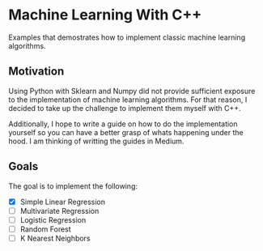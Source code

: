 # Machine Learning With C++

Examples that demostrates how to implement classic machine learning algorithms. 

## Motivation
Using Python with Sklearn and Numpy did not provide sufficient exposure to the implementation of machine learning algorithms. For that reason, I decided to take up the challenge to implement them myself with C++. 

Additionally, I hope to write a guide on how to do the implementation yourself so you can have a better grasp of whats happening under the hood. I am thinking of writting the guides in Medium. 


## Goals 
The goal is to implement the following: 

- [X] Simple Linear Regression
- [ ] Multivariate Regression
- [ ] Logistic Regression
- [ ] Random Forest
- [ ] K Nearest Neighbors
